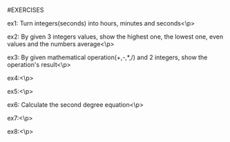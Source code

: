 #EXERCISES 

<p>ex1: Turn integers(seconds) into hours, minutes and seconds<\p>
<p>ex2: By given 3 integers values, show the highest one, the lowest one, even values and the numbers average<\p>
<p>ex3: By given mathematical operation(+,-,*,/) and 2 integers, show the operation's result<\p>
<p>ex4:<\p>
<p>ex5:<\p>
<p>ex6: Calculate the second degree equation<\p>
<p>ex7:<\p>
<p>ex8:<\p>
